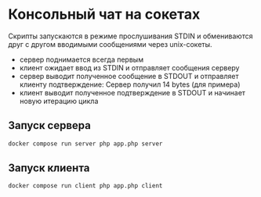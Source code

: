 # Консольный чат на сокетах

Скрипты запускаются в режиме прослушивания STDIN и обмениваются друг с другом вводимыми сообщениями через unix-сокеты.

- сервер поднимается всегда первым
- клиент ожидает ввод из STDIN и отправляет сообщения серверу
- сервер выводит полученное сообщение в STDOUT и отправляет клиенту подтверждение:  Сервер получил 14 bytes (для
  примера)
- клиент выводит полученное подтверждение в STDOUT и начинает новую итерацию цикла

## Запуск сервера

```bash
docker compose run server php app.php server
```

## Запуск клиента

```bash
docker compose run client php app.php client
```